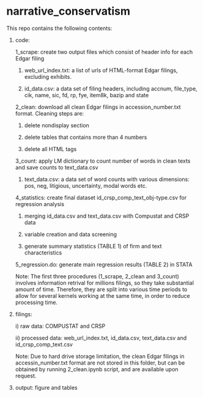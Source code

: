 # narrative_conservatism
This repo contains the following contents:
  1. code:
  
		1_scrape: create two output files which consist of header info for each Edgar filing 
		
		1) web_url_index.txt: a list of urls of HTML-format Edgar filings, excluding exhibits.
      
		2) id_data.csv: a data set of filing headers, including accnum, file_type, cik, name, sic, fd, rp, fye, item8k, bazip and state
		
		2_clean: download all clean Edgar filings in accession_number.txt format. Cleaning steps are:
		
		1) delete nondisplay section
			
      2) delete tables that contains more than 4 numbers
			
      3) delete all HTML tags
      
		3_count: apply LM dictionary to count number of words in clean texts and save counts to text_data.csv
         
		1) text_data.csv: a data set of word counts with various dimensions: pos, neg, litigious, uncertainty, modal words etc.      
      
		4_statistics: create final dataset id_crsp_comp_text_obj-type.csv for regression analysis
		
		1) merging id_data.csv and text_data.csv with Compustat and CRSP data
		
		2) variable creation and data screening
		
		3) generate summary statistics (TABLE 1) of firm and text characteristics
		
		5_regression.do: generate main regression results (TABLE 2) in STATA
    
		Note: The first three procedures (1_scrape, 2_clean and 3_count) involves information retrival for millions filings, so they take substantial amount of time. Therefore, they are split into various time periods to allow for several kernels working at the same time, in order to reduce processing time.
  
  2. filings:
	
		i) raw data: COMPUSTAT and CRSP
      
		ii) processed data: web_url_index.txt, id_data.csv, text_data.csv and id_crsp_comp_text.csv
    
		Note: Due to hard drive storage limitation, the clean Edgar filings in accessin_number.txt format are not stored in this folder, but can be obtained by running 2_clean.ipynb script, and are available upon request.
    
  3. output: figure and tables
  
